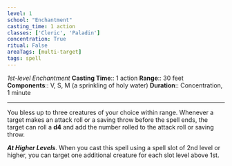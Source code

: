```yaml
---
level: 1
school: "Enchantment"
casting_time: 1 action
classes: ['Cleric', 'Paladin']
concentration: True
ritual: False
areaTags: [multi-target]
tags: spell
---
```


_1st-level Enchantment_
**Casting Time**:: 1 action
**Range**:: 30 feet
**Components**:: V, S, M (a sprinkling of holy water)
**Duration**:: Concentration, 1 minute

---

You bless up to three creatures of your choice within range. Whenever a target makes an attack roll or a saving throw before the spell ends, the target can roll a **d4** and add the number rolled to the attack roll or saving throw.


**_At Higher Levels_**. When you cast this spell using a spell slot of 2nd level or higher, you can target one additional creature for each slot level above 1st.


